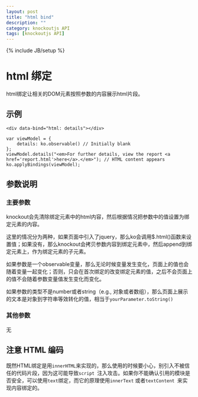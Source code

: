 ```yaml
---
layout: post
title: "html bind"
description: ""
category: knockoutjs API
tags: [knockoutjs API]
---
```

{% include JB/setup %}

#  html 绑定

html绑定让相关的DOM元素按照参数的内容展示html片段。

## 示例

	<div data-bind="html: details"></div>

	var viewModel = {
        details: ko.observable() // Initially blank
    };
    viewModel.details("<em>For further details, view the report <a href='report.html'>here</a>.</em>"); // HTML content appears
    ko.applyBindings(viewModel);

## 参数说明

### 主要参数

knockout会先清除绑定元素中的html内容，然后根据情况把参数中的值设置为绑定元素的内容。

这里的情况分为两种，如果页面中引入了jquery，那么ko会调用$.html()函数来设置值；如果没有，那么knockout会拷贝参数内容到绑定元素中，然后append到绑定元素上，作为绑定元素的子元素。

如果参数是一个observable变量，那么无论时候变量发生变化，页面上的值也会随着变量一起变化；否则，只会在首次绑定的改变绑定元素的值，之后不会页面上的值不会随着参数变量值发生变化而变化。

如果参数的类型不是number或者string（e.g., 对象或者数组），那么页面上展示的文本是对象到字符串等效转化的值，相当于```yourParameter.toString()```

### 其他参数

无

## 注意 HTML 编码

既然HTML绑定是用```innerHTML```来实现的，那么使用的时候要小心，别引入不被信任的代码片段，因为这可能导致```script ```注入攻击。如果你不能确认引用的模块是否安全，可以使用```text```绑定，而它的原理使用```innerText``` 或者```textContent ```来实现内容绑定的。

